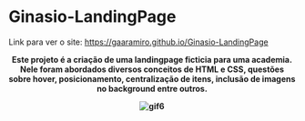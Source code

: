 # Ginasio-LandingPage

Link para ver o site:
https://gaaramiro.github.io/Ginasio-LandingPage

<div align="center">

<strong>Este projeto é a criação de uma landingpage ficticia para uma academia.
Nele foram abordados diversos conceitos de HTML e CSS, questões sobre hover, posicionamento, centralização de itens, inclusão de imagens no background entre outros.<strong>

 ![gif6](https://github.com/Gaaramiro/Ginasio-LandingPage/assets/106935515/881c9b0f-8226-4c0a-969b-71886e52cd16)
</div>




